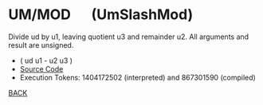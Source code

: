 # UM/MOD &emsp; (UmSlashMod)
Divide ud by u1, leaving quotient u3 and remainder u2. All arguments and result are unsigned.
* ( ud u1 - u2 u3 )
* [Source Code](../words/core/UmSlashMod.cs)
* Execution Tokens: 1404172502 (interpreted) and 867301590 (compiled)


[BACK](builtins.md#UmSlashMod)
